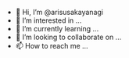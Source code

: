 - 👋 Hi, I’m @arisusakayanagi
- 👀 I’m interested in ...
- 🌱 I’m currently learning ...
- 💞️ I’m looking to collaborate on ...
- 📫 How to reach me ...

<!---
arisusakayanagi/arisusakayanagi is a ✨ special ✨ repository because its `README.md` (this file) appears on your GitHub profile.
You can click the Preview link to take a look at your changes.
--->
